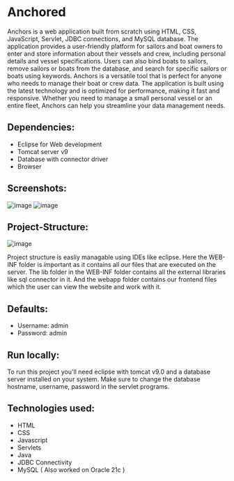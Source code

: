 # Anchored

Anchors is a web application built from scratch using HTML, CSS, JavaScript, Servlet, JDBC connections, and MySQL database.
The application provides a user-friendly platform for sailors and boat owners to enter and store information about their vessels and
crew, including personal details and vessel specifications. Users can also bind boats to sailors, remove sailors or boats from the
database, and search for specific sailors or boats using keywords.
Anchors is a versatile tool that is perfect for anyone who needs to manage their boat or crew data. The application is built using the
latest technology and is optimized for performance, making it fast and responsive. Whether you need to manage a small personal
vessel or an entire fleet, Anchors can help you streamline your data management needs.

## Dependencies:
 - Eclipse for Web development
 - Tomcat server v9
 - Database with connector driver
 - Browser
 
 ## Screenshots:
 ![image](https://user-images.githubusercontent.com/26852582/230705761-e5d4a276-8bfc-49ba-998b-932cdfffdee0.png)
![image](https://user-images.githubusercontent.com/26852582/230705767-49e714ab-7518-49c7-8865-d845be167f69.png)

 
 ## Project-Structure:
 ![image](https://user-images.githubusercontent.com/26852582/230705469-68ab5d1b-2cf2-439f-bbf0-bd36dc7bde26.png) 

  Project structure is easliy managable using IDEs like eclipse. Here the WEB-INF
  folder is important as it contains all our files that are executed on the server. The
  lib folder in the WEB-INF folder contains all the external libraries like sql
  connector in it. And the webapp folder contains our frontend files which the user
  can view the website and work with it.

## Defaults:
 - Username: admin
 - Password: admin
 
## Run locally:
  To run this project you'll need eclipse with tomcat v9.0 and a database server installed on your system. Make sure to change the database
  hostname, username, password in the servlet programs.
  
## Technologies used:
  - HTML
  - CSS
  - Javascript
  - Servlets
  - Java
  - JDBC Connectivity
  - MySQL ( Also worked on Oracle 21c )
